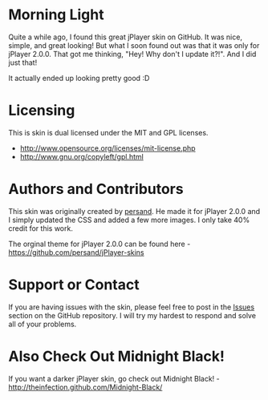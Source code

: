 Morning Light
=========
Quite a while ago, I found this great jPlayer skin on GitHub. It was nice, simple, and great looking! But what I soon found out was that it was only for jPlayer 2.0.0. That got me thinking, "Hey! Why don't I update it?!". And I did just that!

It actually ended up looking pretty good :D

Licensing
=========
This is skin is dual licensed under the MIT and GPL licenses.
* http://www.opensource.org/licenses/mit-license.php
* http://www.gnu.org/copyleft/gpl.html

Authors and Contributors
=========
This skin was originally created by [persand](https://github.com/persand). He made it for jPlayer 2.0.0 and I simply updated the CSS and added a few more images. I only take 40% credit for this work.

The orginal theme for jPlayer 2.0.0 can be found here - https://github.com/persand/jPlayer-skins

Support or Contact
=========
If you are having issues with the skin, please feel free to post in the [Issues](https://github.com/TheInfection/Morning-Light/issues) section on the GitHub repository. I will try my hardest to respond and solve all of your problems.

Also Check Out Midnight Black!
=========
If you want a darker jPlayer skin, go check out Midnight Black! - http://theinfection.github.com/Midnight-Black/